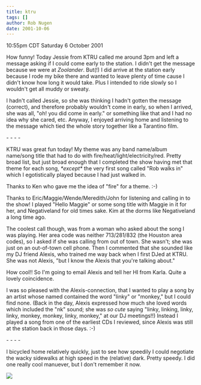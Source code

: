```yaml
---
title: ktru
tags: []
author: Rob Nugen
date: 2001-10-06
---
```


<title></title>
<p class=date>10:55pm CDT Saturday 6 October 2001</p>

<p>How funny!  Today Jessie from KTRU called me around 3pm and left a
message asking if I could come early to the station.  I didn't get the
message because we were at <em>Zoolander</em>.  But(!) I did arrive at
the station early because I rode my bike there and wanted to leave
plenty of time cause I didn't know how long it would take.  Plus I
intended to ride slowly so I wouldn't get all muddy or sweaty.</p>

<p>I hadn't called Jessie, so she was thinking I hadn't gotten the
message (correct), and therefore probably wouldn't come in early, so
when I arrived, she was all, "oh! you did come in early." or something
like that and I had no idea why she cared, etc.  Anyway, I enjoyed
arriving home and listening to the message which tied the whole story
together like a Tarantino film.</p>

<p>- - - -</p>

<p>KTRU was great fun today!  My theme was any band name/album
name/song title that had to do with fire/heat/light/electricity/red.
Pretty broad list, but just broad enough that I completed the show
having met that theme for each song, <em>*except*</em> the very first
song called "Rob walks in" which I egotistically played because I had
just walked in.</p>

<p>Thanks to Ken who gave me the idea of "fire" for a theme.  :-)</p>

<p>Thanks to Eric/Maggie/Wende/Meredith/John for listening and calling
in to the show!  I played "Hello Maggie" or some song title with
Maggie in it for her, and Negativeland for old times sake.  Kim at the
dorms like Negativeland a long time ago.</p>

<p>The coolest call though, was from a woman who asked about the song
I was playing.  Her area code was neither 713/281/832 (the Houston
area codes), so I asked if she was calling from out of town.  She
wasn't; she was just on an out-of-town cell phone.  Then I commented
that she sounded like my DJ friend Alexis, who trained me way back
when I first DJed at KTRU.  She was not Alexis, "but I know the Alexis
that you're talking about."</p>

<p>How cool!!  So I'm going to email Alexis and tell her HI from
Karla.  Quite a lovely coincidence.</p>

<p>I was so pleased with the Alexis-connection, that I wanted to play
a song by an artist whose named contained the word "linky" or
"monkey," but I could find none. (Back in the day, Alexis expressed
how much she loved words which included the "nk" sound; she was <em>so
cute</em> saying "linky, linking, linky, linky, monkey, monkey, linky,
monkey," at our DJ meetings!!)  Instead I played a song from one of
the earliest CDs I reviewed, since Alexis was still at the station
back in those days.  :-)</p>

<p>- - - -</p>

<p>I bicycled home relatively quickly, just to see how speedily I
could negotiate the wacky sidewalks at high speed in the (relative)
dark.  Pretty speedy.  I did one really cool manuever, but I don't
remember it now.</p>

<p><img src='/images/rob/wL-ROB.gif'/></p>

